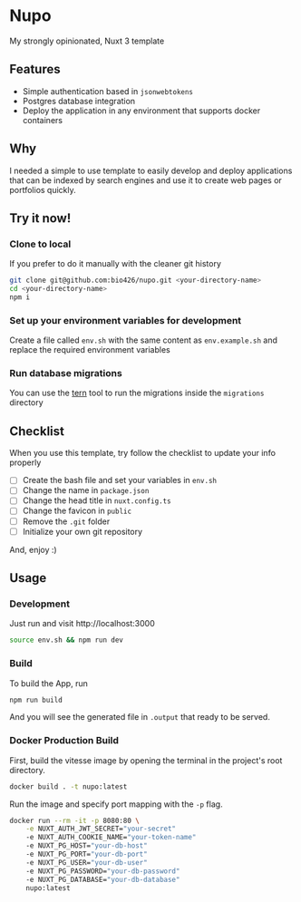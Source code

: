 # Nupo
My strongly opinionated, Nuxt 3 template

## Features
-  Simple authentication based in `jsonwebtokens`
-  Postgres database integration
-  Deploy the application in any environment that supports docker containers

## Why


I needed a simple to use template to easily develop and deploy applications that can be indexed by search engines and use it to create web pages or portfolios quickly.

## Try it now!

### Clone to local

If you prefer to do it manually with the cleaner git history

```bash
git clone git@github.com:bio426/nupo.git <your-directory-name>
cd <your-directory-name>
npm i
```

### Set up your environment variables for development

Create a file called `env.sh` with the same content as `env.example.sh` and replace the required environment variables

### Run database migrations

You can use the [tern](https://github.com/jackc/tern) tool to run the migrations inside the `migrations` directory

## Checklist

When you use this template, try follow the checklist to update your info properly

- [ ] Create the bash file and set your variables in `env.sh`
- [ ] Change the name in `package.json`
- [ ] Change the head title in `nuxt.config.ts`
- [ ] Change the favicon in `public`
- [ ] Remove the `.git` folder
- [ ] Initialize your own git repository

And, enjoy :)

## Usage

### Development

Just run and visit http://localhost:3000

```bash
source env.sh && npm run dev
```

### Build

To build the App, run

```bash
npm run build
```

And you will see the generated file in `.output` that ready to be served.

### Docker Production Build

First, build the vitesse image by opening the terminal in the project's root directory.

```bash
docker build . -t nupo:latest
```

Run the image and specify port mapping with the `-p` flag.

```bash
docker run --rm -it -p 8080:80 \
	-e NUXT_AUTH_JWT_SECRET="your-secret"
	-e NUXT_AUTH_COOKIE_NAME="your-token-name"
	-e NUXT_PG_HOST="your-db-host"
	-e NUXT_PG_PORT="your-db-port"
	-e NUXT_PG_USER="your-db-user"
	-e NUXT_PG_PASSWORD="your-db-password"
	-e NUXT_PG_DATABASE="your-db-database"
	nupo:latest
```


